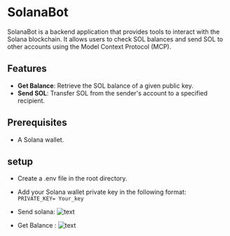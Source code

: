 # SolanaBot

SolanaBot is a backend application that provides tools to interact with the Solana blockchain. It allows users to check SOL balances and send SOL to other accounts using the Model Context Protocol (MCP).

## Features

- **Get Balance**: Retrieve the SOL balance of a given public key.
- **Send SOL**: Transfer SOL from the sender's account to a specified recipient.

## Prerequisites
- A Solana wallet.

## setup
- Create a .env file in the root directory.
- Add your Solana wallet private key in the following format:
``` PRIVATE_KEY= Your_key```

- Send solana:
![text](https://github.com/user-attachments/assets/3ae73f68-af9d-41ab-b95c-bf9031a47c71)




- Get Balance :
![text](https://github.com/user-attachments/assets/a47eb931-c38b-4c8f-ade3-53d96ce2b09d)
